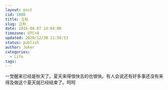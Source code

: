 ```yaml
---
layout: post
cid: 1000
title: 立秋
slug: 立秋
date: 2016-08-07 14:04:00
timezone: UTC+8
updated: 2020/12/30 11:58:53
status: publish
author: Joker
categories: 
  - Life
tags: 
---
```



一觉醒来已经是秋天了。夏天来得很快去的也很快。有人会说还有好多事还没有来得及做这个夏天就已经结束了。呵呵